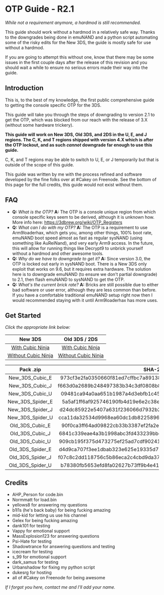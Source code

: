 # OTP Guide - R2.1

*While not a requirement anymore, a hardmod is still recommended.*

This guide should work without a hardmod in a relatively safe way. Thanks to the downgrades being done in emuNAND and a python script automating some of the risky edits for the New 3DS, the guide is mostly safe for use without a hardmod.

If you are going to attempt this without one, know that there may be some issues in the first couple days after the release of this revision and you should wait a while to ensure no serious errors made their way into the guide.

## Introduction

This is, to the best of my knowledge, the first public comprehensive guide to getting the console specific OTP for the 3DS.

This guide will take you through the steps of downgrading to version 2.1 to get the OTP, which was blocked from our reach with the release of 3.X (without some hardware trickery).

**This guide will work on New 3DS, Old 3DS, and 2DS in the U, E, and J regions. The C, K, and T regions shipped with version 4.X which is after the OTP lockout, and as such *cannot* downgrade far enough to use this guide.**

C, K, and T regions may be able to switch to U, E, or J temporarily but that is outside of the scope of this guide.

This guide was written by me with the process refined and software developed by the fine folks over at #Cakey on Freenode. See the bottom of this page for the full credits, this guide would not exist without them.

## FAQ

+ **Q:** *What is the OTP?*
  **A:** The OTP is a console unique region from which console specific keys seem to be derived, although it is unknown how. More info here: https://3dbrew.org/wiki/OTP_Registers
+ **Q:** *What can I do with my OTP?*
  **A:** The OTP is a requirement to use Arm9loaderhax, which gets you, among other things, 100% boot rate, emuNAND boot speed almost as fast as regular sysNAND (using something like AuReiNand), and very early Arm9 access. In the future, this will allow for running things like Decrypt9 to unbrick yourself without a hardmod and other awesome tools.
+ **Q:** *Why do we have to downgrade to get it?*
  **A:** Since version 3.0, the OTP is locked out early in sysNAND boot. There is a New 3DS only exploit that works on 9.6, but it requires extra hardware. The solution here is to downgrade emuNAND (to ensure we don't partial downgrade) to 2.1, then flash emuNAND to sysNAND to get the OTP.
+ **Q:** *What's the current brick rate?*
  **A:** Bricks are still possible due to either bad software or user error, although they are less common than before. If you have a comfortable traditional emuNAND setup right now then I would recommended staying with it until Arm9loaderhax has more uses.

## Get Started

*Click the appropriate link below:*

New 3DS | Old 3DS / 2DS
:---: | :---:
[With Cubic Ninja](https://github.com/Plailect/OTP/blob/master/New_3DS_Cubic.md) | [With Cubic Ninja](https://github.com/Plailect/OTP/blob/master/Old_3DS_Cubic.md)
[Without Cubic Ninja](https://github.com/Plailect/OTP/blob/master/New_3DS_Spider.md) | [Without Cubic Ninja](https://github.com/Plailect/OTP/blob/master/Old_3DS_Spider.md)

Pack .zip | SHA-256
:---: | :---:
New_3DS_Cubic_E | 973cf3e2fa0350660f81ed7cffbc7a89138e57d213548928b7c246f922c65c77
New_3DS_Cubic_J | f663d0a2689b248497383b34c3df0808b867f58ae072893068d9786c66ca5a15
New_3DS_Cubic_U | 09481ca94a0aa651b1987a4d3ebfb1c458fc964bbdafd0aa1683fe9fd92756e7
New_3DS_Spider_E | 5a5af1ff6af925746190fb4d19e6e2c38e1edca843a6c1939ba53dfb8e65fed6
New_3DS_Spider_J | d24dc85922e5407a631f236066d7932b29a93fb73cdf33e523381e662f9f954f
New_3DS_Spider_U | cca11da32534d9968ea60dc1db8225896b9bf942b5a6d4609f3f0d4be0e80083
Old_3DS_Cubic_E | 90f0ca3ff64ad09822cb33b3387ef2fa2e2702ab39bdf7dd0c9755b17dc9f7bb
Old_3DS_Cubic_J | 6841c339eae4a3b1998abc3fd433239bbe8823f8d504159e330fe241d74035f1
Old_3DS_Cubic_U | 909cb195f375d473275ef25ad7cdf90241ddb40d2c374f3746870b4b32d0317f
Old_3DS_Spider_E | d4d9ca707f3ee1dbab323e625e19335d740b567811f52ccc660353093f6fb4b1
Old_3DS_Spider_J | f07c8c2dd118756c5b86eca2c4cbd9da37299bdee1d8c45a799d375c42135c5d
Old_3DS_Spider_U | b78380fb5653efd8fa02627b73ff9b4e41a69765175cb5b5d8c4f3f95362887b

## Credits

+ AHP_Person for code.bin
+ Normmatt for load.bin
+ yellows8 for answering my questions
+ b1l1s (he's back baby) for being fucking amazing
+ mid-kid for letting us use his channel
+ Gelex for being fucking amazing
+ dank101 for testing
+ Vappy for emotional support
+ MassExplosion123 for answering questions
+ Psi-Hate for testing
+ Shadowtrance for answering questions and testing
+ icecream for testing
+ s_99 for emotional support
+ dark_samus for testing
+ Urbanshadow for fixing my python script
+ dukesrg for hosting
+ all of #Cakey on Freenode for being awesome

*If I forgot you here, contact me and I'll add your name.*
